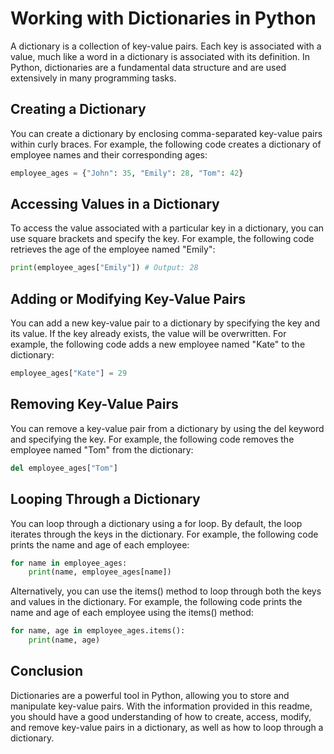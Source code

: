 # Working with Dictionaries in Python

A dictionary is a collection of key-value pairs. Each key is associated with a value, much like a word in a dictionary is associated with its definition. In Python, dictionaries are a fundamental data structure and are used extensively in many programming tasks.

## Creating a Dictionary

You can create a dictionary by enclosing comma-separated key-value pairs within curly braces. For example, the following code creates a dictionary of employee names and their corresponding ages:

````python
employee_ages = {"John": 35, "Emily": 28, "Tom": 42}
````

## Accessing Values in a Dictionary

To access the value associated with a particular key in a dictionary, you can use square brackets and specify the key. For example, the following code retrieves the age of the employee named "Emily":

````python
print(employee_ages["Emily"]) # Output: 28
````

## Adding or Modifying Key-Value Pairs

You can add a new key-value pair to a dictionary by specifying the key and its value. If the key already exists, the value will be overwritten. For example, the following code adds a new employee named "Kate" to the dictionary:

````python
employee_ages["Kate"] = 29
````

## Removing Key-Value Pairs

You can remove a key-value pair from a dictionary by using the del keyword and specifying the key. For example, the following code removes the employee named "Tom" from the dictionary:

````python
del employee_ages["Tom"]
````

## Looping Through a Dictionary

You can loop through a dictionary using a for loop. By default, the loop iterates through the keys in the dictionary. For example, the following code prints the name and age of each employee:

````python
for name in employee_ages:
    print(name, employee_ages[name])
````

Alternatively, you can use the items() method to loop through both the keys and values in the dictionary. For example, the following code prints the name and age of each employee using the items() method:

````python
for name, age in employee_ages.items():
    print(name, age)
````

## Conclusion

Dictionaries are a powerful tool in Python, allowing you to store and manipulate key-value pairs. With the information provided in this readme, you should have a good understanding of how to create, access, modify, and remove key-value pairs in a dictionary, as well as how to loop through a dictionary.
